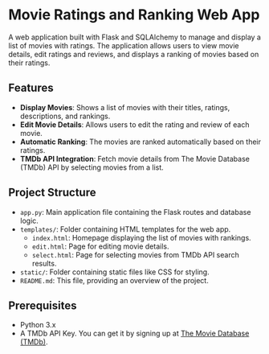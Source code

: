 # Movie Ratings and Ranking Web App

A web application built with Flask and SQLAlchemy to manage and display a list of movies with ratings. The application allows users to view movie details, edit ratings and reviews, and displays a ranking of movies based on their ratings.

## Features

- **Display Movies**: Shows a list of movies with their titles, ratings, descriptions, and rankings.
- **Edit Movie Details**: Allows users to edit the rating and review of each movie.
- **Automatic Ranking**: The movies are ranked automatically based on their ratings.
- **TMDb API Integration**: Fetch movie details from The Movie Database (TMDb) API by selecting movies from a list.

## Project Structure

- `app.py`: Main application file containing the Flask routes and database logic.
- `templates/`: Folder containing HTML templates for the web app.
  - `index.html`: Homepage displaying the list of movies with rankings.
  - `edit.html`: Page for editing movie details.
  - `select.html`: Page for selecting movies from TMDb API search results.
- `static/`: Folder containing static files like CSS for styling.
- `README.md`: This file, providing an overview of the project.

## Prerequisites

- Python 3.x
- A TMDb API Key. You can get it by signing up at [The Movie Database (TMDb)](https://www.themoviedb.org/).
